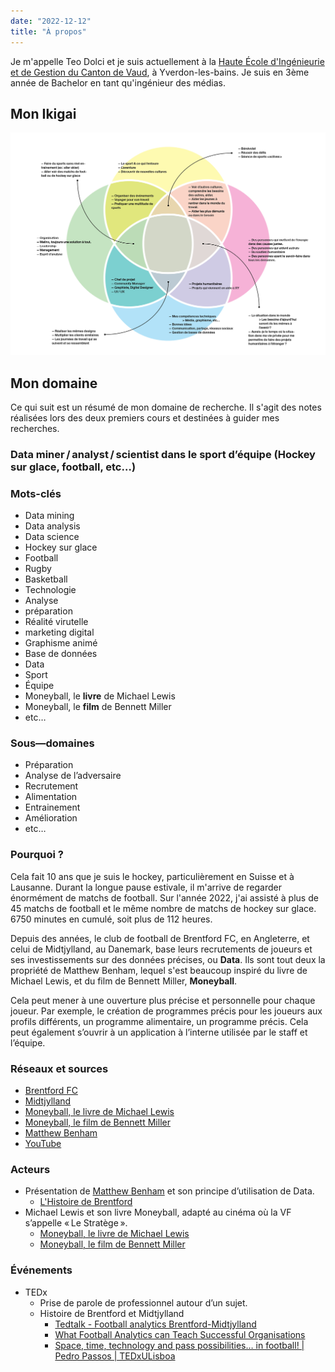 ```yaml
---
date: "2022-12-12"
title: "À propos"
---
```


Je m'appelle Teo Dolci et je suis actuellement à la [Haute École d'Ingénieurie et de Gestion du Canton de Vaud](http://www.heig-vd.ch/), à Yverdon-les-bains. Je suis en 3ème année de Bachelor en tant qu'ingénieur des médias. 

## Mon Ikigai

![Ex_Ikigai](/images/Ex_Ikigai.jpg)

## Mon domaine

Ce qui suit est un résumé de mon domaine de recherche. Il s'agit des notes réalisées lors des deux premiers cours et destinées à guider mes recherches.

### Data miner / analyst / scientist dans le sport d’équipe (Hockey sur glace, football, etc…)

### Mots-clés
- Data mining
- Data analysis
- Data science
- Hockey sur glace
- Football
- Rugby
- Basketball
- Technologie 
- Analyse
- préparation
- Réalité virutelle
- marketing digital
- Graphisme animé
- Base de données
- Data
- Sport
- Équipe
- Moneyball, le **livre** de Michael Lewis
- Moneyball, le **film** de Bennett Miller
- etc…

### Sous—domaines
- Préparation
- Analyse de l’adversaire
- Recrutement
- Alimentation
- Entrainement
- Amélioration
- etc…

### Pourquoi ?
Cela fait 10 ans que je suis le hockey, particulièrement en Suisse et à Lausanne. Durant la longue pause estivale, il m'arrive de regarder énormément de matchs de football. Sur l'année 2022, j'ai assisté à plus de 45 matchs de football et le même nombre de matchs de hockey sur glace. 6750 minutes en cumulé, soit plus de 112 heures. 

Depuis des années, le club de football de Brentford FC, en Angleterre, et celui de Midtjylland, au Danemark, base leurs recrutements de joueurs et ses investissements sur des données précises, ou **Data**. Ils sont tout deux la propriété de Matthew Benham, lequel s'est beaucoup inspiré du livre de Michael Lewis, et du film de Bennett Miller, **Moneyball**.

Cela peut mener à une ouverture plus précise et personnelle pour chaque joueur. Par exemple, le création de programmes précis pour les joueurs aux profils différents, un programme alimentaire, un programme précis. Cela peut également s’ouvrir à un application à l’interne utilisée par le staff et l’équipe.

### Réseaux et sources
- [Brentford FC](https://www.brentfordfc.com/)
- [Midtjylland](https://www.fcm.dk/)
- [Moneyball, le livre de Michael Lewis](https://fr.wikipedia.org/wiki/Moneyball:_The_Art_of_Winning_an_Unfair_Game)
- [Moneyball, le film de Bennett Miller](https://www.imdb.com/title/tt1210166/)
- [Matthew Benham](https://en.wikipedia.org/wiki/Matthew_Benham)
- [YouTube](https://www.youtube.com/)

### Acteurs
- Présentation de [Matthew Benham](https://en.wikipedia.org/wiki/Matthew_Benham) et son principe d’utilisation de Data.
	- [L'Histoire de Brentford](https://business-cool.com/decryptage/sport-business/histoire-brentford-fc-et-matthew-benham/)
- Michael Lewis et son livre Moneyball, adapté au cinéma où la VF s’appelle « Le Stratège ».
    - [Moneyball, le livre de Michael Lewis](https://fr.wikipedia.org/wiki/Moneyball:_The_Art_of_Winning_an_Unfair_Game)
    - [Moneyball, le film de Bennett Miller](https://www.imdb.com/title/tt1210166/)

### Événements
- TEDx
	- Prise de parole de professionnel autour d’un sujet.
	- Histoire de Brentford et Midtjylland 
		- [Tedtalk - Football analytics Brentford-Midtjylland](https://www.youtube.com/watch?v=F8_WM427kuU&ab_channel=TheInvertedFullback)
		- [What Football Analytics can Teach Successful Organisations](https://www.ted.com/talks/rasmus_ankersen_what_football_analytics_can_teach_successful_organisations)
		- [Space, time, technology and pass possibilities… in football! | Pedro Passos | TEDxULisboa](https://www.youtube.com/watch?v=EU2hOrseinQ&ab_channel=TEDxTalks)